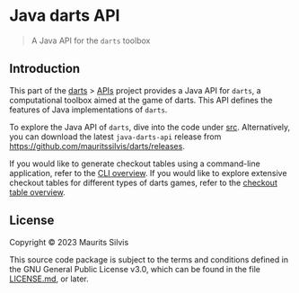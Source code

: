 # Java darts API

> A Java API for the `darts` toolbox

## Introduction

This part of the [darts](https://github.com/mauritssilvis/darts) > [APIs](https://github.com/mauritssilvis/darts/tree/main/api) project provides a Java API for `darts`, a computational toolbox aimed at the game of darts.
This API defines the features of Java implementations of `darts`.

To explore the Java API of `darts`, dive into the code under [src](src).
Alternatively, you can download the latest `java-darts-api` release from https://github.com/mauritssilvis/darts/releases.

If you would like to generate checkout tables using a command-line application, refer to the [CLI overview](https://github.com/mauritssilvis/darts/tree/main/cli).
If you would like to explore extensive checkout tables for different types of darts games, refer to the [checkout table overview](https://github.com/mauritssilvis/darts/tree/main/tables).

## License

Copyright © 2023 Maurits Silvis

This source code package is subject to the terms and conditions defined in the GNU General Public License v3.0, which can be found in the file [LICENSE.md](LICENSE.md), or later.
